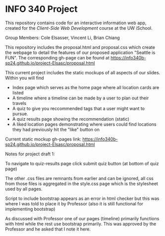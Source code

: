# INFO 340 Project

This repository contains code for an interactive information web app, created for the _Client-Side Web Development_ course at the UW iSchool.

Group Members: Cole Elsasser, Vincent Li, Brian Chiang

This repository includes the proposal.html and proposal.css which create the webpage to detail the features of our 
proposed application "Seattle is FUN". The corresponding gh-page can be found at https://info340b-sp24.github.io/project-Elsasc/proposal.html

This current project includes the static mockups of all aspects of our slides.
Within you will find 
- Index page which serves as the home page where all location cards are listed
- A timeline where a timeline can be made by a user to plan out their travels
- A quiz to give you reccommended tags that a user might want to pursue. 
- A quiz results page showing the recommendation (static)
- A liked location pages demonstrating where users could find locations they had previously hit the "like" button on 

Current static mockup gh-pages link: https://info340b-sp24.github.io/project-Elsasc/proposal.html


Notes for project draft 1: 

To navigate to quiz-results page click submit quiz button (at bottom of quiz page)

The other .css files are remnants from earlier and can be ignored, all css from those files is aggregated in the style.css page which is the stylesheet used by all pages.

Script to include bootstrap appears as an error in html checker but this was where I was told to place it by Professor (also it is still functional for implementing bootstrap)

As discussed with Professor one of our pages (timeline) primarily functions with html while the rest use bootstrap primarily. This was approved by the Professor and he asked that I note it here. 